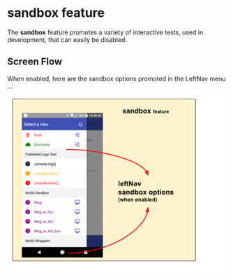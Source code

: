 # sandbox feature

The **sandbox** feature promotes a variety of interactive tests,
used in development, that can easily be disabled.


## Screen Flow

When enabled, here are the sandbox options promoted in the LeftNav menu ...

![Screen Flow](docs/ScreenFlow.png)
